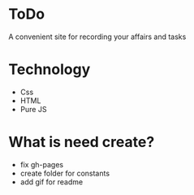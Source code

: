 # ToDo
A convenient site for recording your affairs and tasks
# Technology
* Css
* HTML
* Pure JS
# What is need create?
* fix gh-pages
* create folder for constants
* add gif for readme